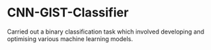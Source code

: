 # CNN-GIST-Classifier

Carried out a binary classification task which involved developing and optimising various machine learning models.
